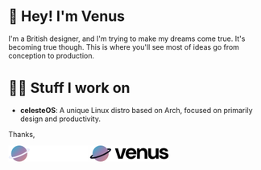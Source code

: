 # 👋 Hey! I'm Venus
I'm a British designer, and I'm trying to make my dreams come true. It's becoming true though. This is where you'll see most of ideas go from conception to production.
# 🧑‍💻 Stuff I work on
- **celesteOS**: A unique Linux distro based on Arch, focused on primarily design and productivity.

Thanks,

![Logo](https://github.com/blahajcoding/blahajcoding/blob/main/logo_dark.png?raw=true#gh-dark-mode-only)
![Logo](https://github.com/blahajcoding/blahajcoding/blob/main/logo_light.png?raw=true#gh-light-mode-only)
